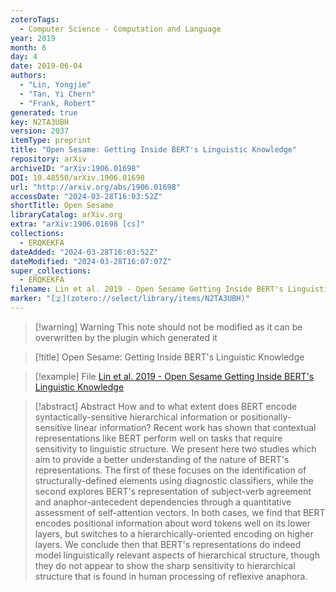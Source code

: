 ```yaml
---
zoteroTags:
  - Computer Science - Computation and Language
year: 2019
month: 6
day: 4
date: 2019-06-04
authors:
  - "Lin, Yongjie"
  - "Tan, Yi Chern"
  - "Frank, Robert"
generated: true
key: N2TA3UBH
version: 2037
itemType: preprint
title: "Open Sesame: Getting Inside BERT's Linguistic Knowledge"
repository: arXiv
archiveID: "arXiv:1906.01698"
DOI: 10.48550/arXiv.1906.01698
url: "http://arxiv.org/abs/1906.01698"
accessDate: "2024-03-28T16:03:52Z"
shortTitle: Open Sesame
libraryCatalog: arXiv.org
extra: "arXiv:1906.01698 [cs]"
collections:
  - ERQKEKFA
dateAdded: "2024-03-28T16:03:52Z"
dateModified: "2024-03-28T16:07:07Z"
super_collections:
  - ERQKEKFA
filename: Lin et al. 2019 - Open Sesame Getting Inside BERT's Linguistic Knowledge
marker: "[🇿](zotero://select/library/items/N2TA3UBH)"
---
```


>[!warning] Warning
> This note should not be modified as it can be overwritten by the plugin which generated it

> [!title] Open Sesame: Getting Inside BERT's Linguistic Knowledge

> [!example] File
> [Lin et al. 2019 - Open Sesame Getting Inside BERT's Linguistic Knowledge](Lin%20et%20al.%202019%20-%20Open%20Sesame%20Getting%20Inside%20BERT's%20Linguistic%20Knowledge.pdf)

> [!abstract] Abstract
> How and to what extent does BERT encode syntactically-sensitive hierarchical information or positionally-sensitive linear information? Recent work has shown that contextual representations like BERT perform well on tasks that require sensitivity to linguistic structure. We present here two studies which aim to provide a better understanding of the nature of BERT's representations. The first of these focuses on the identification of structurally-defined elements using diagnostic classifiers, while the second explores BERT's representation of subject-verb agreement and anaphor-antecedent dependencies through a quantitative assessment of self-attention vectors. In both cases, we find that BERT encodes positional information about word tokens well on its lower layers, but switches to a hierarchically-oriented encoding on higher layers. We conclude then that BERT's representations do indeed model linguistically relevant aspects of hierarchical structure, though they do not appear to show the sharp sensitivity to hierarchical structure that is found in human processing of reflexive anaphora.

